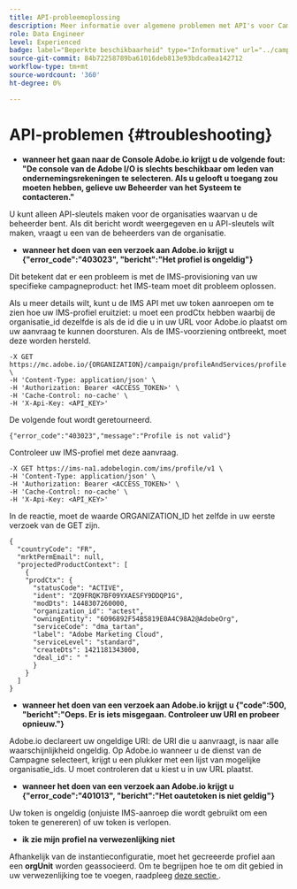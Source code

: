 ```yaml
---
title: API-probleemoplossing
description: Meer informatie over algemene problemen met API's voor Campaigns Standard
role: Data Engineer
level: Experienced
badge: label="Beperkte beschikbaarheid" type="Informative" url="../campaign-standard-migration-home.md" tooltip="Beperkt tot gemigreerde gebruikers in Campaign Standard"
source-git-commit: 84b72258789ba61016deb813e93bdca0ea142712
workflow-type: tm+mt
source-wordcount: '360'
ht-degree: 0%

---
```


# API-problemen {#troubleshooting}

* **wanneer het gaan naar de Console Adobe.io krijgt u de volgende fout: &quot;De console van de Adobe I/O is slechts beschikbaar om leden van ondernemingsrekeningen te selecteren. Als u gelooft u toegang zou moeten hebben, gelieve uw Beheerder van het Systeem te contacteren.&quot;**

U kunt alleen API-sleutels maken voor de organisaties waarvan u de beheerder bent. Als dit bericht wordt weergegeven en u API-sleutels wilt maken, vraagt u een van de beheerders van de organisatie.

* **wanneer het doen van een verzoek aan Adobe.io krijgt u {&quot;error_code&quot;:&quot;403023&quot;, &quot;bericht&quot;:&quot;Het profiel is ongeldig&quot;}**

Dit betekent dat er een probleem is met de IMS-provisioning van uw specifieke campagneproduct: het IMS-team moet dit probleem oplossen.

Als u meer details wilt, kunt u de IMS API met uw token aanroepen om te zien hoe uw IMS-profiel eruitziet: u moet een prodCtx hebben waarbij de organisatie_id dezelfde is als de id die u in uw URL voor Adobe.io plaatst om uw aanvraag te kunnen doorsturen.
Als de IMS-voorziening ontbreekt, moet deze worden hersteld.

```
-X GET https://mc.adobe.io/{ORGANIZATION}/campaign/profileAndServices/profile \
-H 'Content-Type: application/json' \
-H 'Authorization: Bearer <ACCESS_TOKEN>' \
-H 'Cache-Control: no-cache' \
-H 'X-Api-Key: <API_KEY>'
```

De volgende fout wordt geretourneerd.

```
{"error_code":"403023","message":"Profile is not valid"}
```

Controleer uw IMS-profiel met deze aanvraag.

```
-X GET https://ims-na1.adobelogin.com/ims/profile/v1 \
-H 'Content-Type: application/json' \
-H 'Authorization: Bearer <ACCESS_TOKEN>' \
-H 'Cache-Control: no-cache' \
-H 'X-Api-Key: <API_KEY>'
```

In de reactie, moet de waarde ORGANIZATION_ID het zelfde in uw eerste verzoek van de GET zijn.

```
{
  "countryCode": "FR",
  "mrktPermEmail": null,
  "projectedProductContext": [
    {
    "prodCtx": {
      "statusCode": "ACTIVE",
      "ident": "ZQ9FRQK7BF09YXAESFY9DDQP1G",
      "modDts": 1448307260000,
      "organization_id": "actest",
      "owningEntity": "6096892F54B5819E0A4C98A2@AdobeOrg",
      "serviceCode": "dma_tartan",
      "label": "Adobe Marketing Cloud",
      "serviceLevel": "standard",
      "createDts": 1421181343000,
      "deal_id": " "
      }
    }
  ]
}
```

* **wanneer het doen van een verzoek aan Adobe.io krijgt u {&quot;code&quot;:500, &quot;bericht&quot;:&quot;Oeps. Er is iets misgegaan. Controleer uw URI en probeer opnieuw.&quot;}**

Adobe.io declareert uw ongeldige URI: de URI die u aanvraagt, is naar alle waarschijnlijkheid ongeldig. Op Adobe.io wanneer u de dienst van de Campagne selecteert, krijgt u een plukker met een lijst van mogelijke organisatie_ids. U moet controleren dat u kiest u in uw URL plaatst.

* **wanneer het doen van een verzoek aan Adobe.io krijgt u {&quot;error_code&quot;:&quot;401013&quot;, &quot;bericht&quot;:&quot;Het oautetoken is niet geldig&quot;}**

Uw token is ongeldig (onjuiste IMS-aanroep die wordt gebruikt om een token te genereren) of uw token is verlopen.

* **ik zie mijn profiel na verwezenlijking niet**

Afhankelijk van de instantieconfiguratie, moet het gecreeerde profiel aan een **orgUnit** worden geassocieerd. Om te begrijpen hoe te om dit gebied in uw verwezenlijking toe te voegen, raadpleeg [ deze sectie ](creating-profiles-api.md).

<!-- * (error duplicate key : quand tu crées un profile qui existe déjà , il faut faire un patch pour updater le profile plutôt qu'un POST)

With Curl
List all profiles

Create a profile

Update the mobilePhone attribute of a profile

API Calls on Service

GET the list of services

-->

<!--

How to find and use a filter?
Error codes:

* PAtch sur Age = message d'erreur :
500
Cannot update the 'age' property that is read-only
'age' property is not valid for the 'profile' resource.
-->

<!--
How to filter a list of subscribed profiles with available profile filters ? by date (by les filtres dispo sur la ressource) ?

Pattern classique :

recupérer la liste des subscriptions filtrées d'un profile
1) get sur profile
2) recup PKey
3) get sur PKey
4) get sur href des subscriptions

Comment savoir quel filtre appliquer ?

1) get sur metadata de profile
2) retourne description de la collection subscription
3) get sur la valeur du champ resTarget
4) get sur le href dans filters
5) retourne les filtres applicables sur l'url des data.

-->
